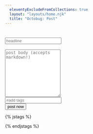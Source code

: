 ```yaml
---
  eleventyExcludeFromCollections: true
  layout: "layouts/home.njk"
  title: "Octobug: Post"
---
```


<div class="post">
    <h1 class="title">
        <input type="text" id="postTitleInput" placeholder="headline" />
    </h1>
    <div class="postbody">
      <textarea rows="10" id="postBodyTextarea" placeholder="post body (accepts markdown!)"></textarea>
    </div>
    <div class="tags">
      <input type="text" id="postTagsInput" placeholder="#add tags" list="all-tags"/>
      <div id="taggedList"></div>
      <input
        type="hidden"
        id="postTagsHiddenInput"
        name="tags"
        value=""
      />
    </div>
    <div class="controls">
      <form id="submitForm">
        <button id="postButton" type="submit">post now</button>
      </form>
    </div>
</div>

<datalist id="all-tags">
</datalist>

{% jstags %}

  <script type="module" src="/octobug/main.mjs"></script>
  <script type="module" src="/octobug/tag-autocomplete.mjs"></script>

{% endjstags %}
